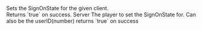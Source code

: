 <function name="SetSignonState" parent="HolyLib" type="libraryfunc">
	<description>
		Sets the SignOnState for the given client.<br>
		Returns `true` on success.
	</description>
	<realm>Server</realm>
	<args>
		<arg name="ply" type="Player">The player to set the SignOnState for. Can also be the userID(number)</arg>
		<arg name="signOnState" type="number"></arg>
		<arg name="spawnCount" type="number"></arg>
		<arg name="rawSet" type="boolean" default="false"></arg>
	</args>
	<rets>
		<ret name="success" type="boolean">returns `true` on success</ret>
	</rets>
</function>